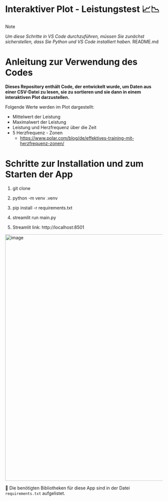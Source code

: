 # Interaktiver Plot - Leistungstest :chart_with_upwards_trend::chart_with_downwards_trend:
> [!NOTE]
>_Um diese Schritte in VS Code durchzuführen, müssen Sie zunächst sicherstellen, dass Sie Python und VS Code installiert haben._
README.md
# Anleitung zur Verwendung des Codes
**Dieses Repository enthält Code, der entwickelt wurde, um Daten aus einer CSV-Datei zu lesen, sie zu sortieren und sie dann in einem interaktiven Plot darzustellen.**

Folgende Werte werden im Plot dargestellt:
- Mittelwert der Leistung
- Maximalwert der Leistung
- Leistung und Herzfrequenz über die Zeit
- 5 Herzfrequenz - Zonen
  - https://www.polar.com/blog/de/effektives-training-mit-herzfrequenz-zonen/
  
 # Schritte zur Installation und zum Starten der App
1. git clone

2. python -m venv .venv

3. pip install -r requirements.txt

4. streamlit run main.py

5. Streamlit link: http://localhost:8501

<img width="785" alt="image" src="https://github.com/svenjamariko/Aufgabe_3_5/assets/163292776/e5d578e1-0a23-4d53-a56d-c7154da619a3">



:round_pushpin: Die benötigten Bibliotheken für diese App sind in der Datei `requirements.txt` aufgelistet.

   

